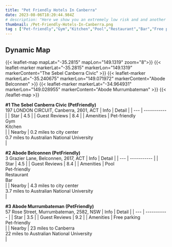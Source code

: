```yaml
---
title: "Pet Friendly Hotels In Canberra"
date: 2023-08-06T18:20:44.984Z
# description: "Here we show you an extremely low risk and and another medium risk approach to earn passive income "
thumbnail: /Pet-Friendly-Hotels-In-Canberra.png
tag : ["Pet-friendly","Gym","Kitchen","Pool","Restaurant","Bar","Free parking"]
---
```


## Dynamic Map
{{< leaflet-map  mapLat="-35.2815" mapLon="149.1319" zoom="8">}}
    {{< leaflet-marker markerLat="-35.2815" markerLon="149.1319" markerContent="The Sebel Canberra Civic" >}}
    {{< leaflet-marker markerLat="-35.240675" markerLon="149.071972" markerContent="Abode Belconnen" >}}
    {{< leaflet-marker markerLat="-34.964931" markerLon="149.028955" markerContent="Abode Murrumbateman" >}}
{{< /leaflet-map >}}


**#1 The Sebel Canberra Civic (PetFriendly)**<br>197 LONDON CIRCUIT, Canberra, 2601, ACT
| Info | Detail |
| --- | ----------- |
| Star | 4.5 |
| Guest Reviews | 8.4 |
| Amenities | Pet-friendly<br>Gym<br>Kitchen<br> |
| Nearby | 0.2 miles to city center<br>0.7 miles to Australian National University<br> |

**#2 Abode Belconnen (PetFriendly)**<br>3 Grazier Lane, Belconnen, 2617, ACT
| Info | Detail |
| --- | ----------- |
| Star | 4.5 |
| Guest Reviews | 8.4 |
| Amenities | Pool<br>Pet-friendly<br>Restaurant<br>Bar<br> |
| Nearby | 4.3 miles to city center<br>3.7 miles to Australian National University<br> |

**#3 Abode Murrumbateman (PetFriendly)**<br>57 Rose Street, Murrumbateman, 2582, NSW
| Info | Detail |
| --- | ----------- |
| Star | 3.5 |
| Guest Reviews | 9.2 |
| Amenities | Free parking<br>Pet-friendly<br> |
| Nearby | 23 miles to Canberra<br>22 miles to Australian National University<br> |

